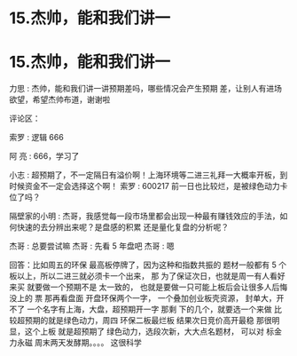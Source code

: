 # 15.杰帅，能和我们讲一

# 15.杰帅，能和我们讲一

力思 : 杰帅，能和我们讲一讲预期差吗，哪些情况会产生预期 差，让别人有进场欲望，希望杰帅布道，谢谢啦

评论区：

索罗 : 逻辑 666

阿 亮 : 666，学习了

小志 : 超预期了，不一定隔日有溢价啊！上海环境等二进三礼拜一大概率开板，到时候资金不一定会选择这个啊！ 索罗 : 600217 前一日也比较烂，是被绿色动力卡位了吗？

隔壁家的小明 : 杰哥，我感觉每一段市场里都会出现一种最有赚钱效应的手法，如何快速的去分辨出来呢？是盘感的积累 还是量化复盘的分析呢？

杰哥 : 总要尝试嘛 杰哥 : 先看 5 年盘吧 杰哥 : 嗯

回答：比如周五的环保 最高板停牌了，因为这种和指数共振的 题材一般都有 5 个板以上，所以二进三就必须卡一个出来， 那 为了保证次日，也就是周一有人看好来买 就要做一个预期不是 太一致的， 也就是要做一只可能上板后会让很多人后悔没上的 票 那再看盘面 开盘环保两个一字， 一个叠加创业板壳资源， 封单大，开不了 一个名字有上海，大盘，超预期开一字 那剩 下的几个，就要选一个来做 比较超预期的就是绿色动力，周四 环保二板最烂板 结果次日竞价高开最稳 那很明显，这个上板 就是超预期了 绿色动力，选段次新，大大点名题材， 可以对 标金力永磁 周末两天发酵期。。。。 这很科学